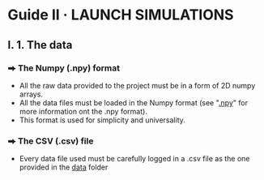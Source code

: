 # Guide II  ·  LAUNCH SIMULATIONS
## I. 1. The data
### ⮕ The Numpy (.npy) format
- All the raw data provided to the project must be in a form of 2D numpy arrays.
- All the data files must be loaded in the Numpy format (see "[.npy](https://numpy.org/devdocs/reference/generated/numpy.lib.format.html)" for more information ont the .npy format).
- This format is used for simplicity and universality.
### ⮕ The CSV (.csv) file
- Every data file used must be carefully logged in a .csv file as the one provided in the [data](https://github.com/AxMeNi/GeoclassificationMPS/tree/main/data) folder
